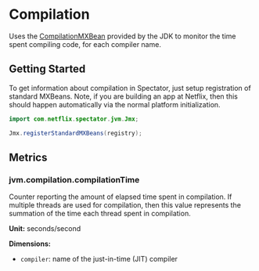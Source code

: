 # Compilation

Uses the [CompilationMXBean](https://docs.oracle.com/en/java/javase/17/docs/api/java.management/java/lang/management/CompilationMXBean.html)
provided by the JDK to monitor the time spent compiling code, for each compiler name.

## Getting Started

To get information about compilation in Spectator, just setup registration of standard MXBeans.
Note, if you are building an app at Netflix, then this should happen automatically via the normal
platform initialization.

```java
import com.netflix.spectator.jvm.Jmx;

Jmx.registerStandardMXBeans(registry);
```

## Metrics

### jvm.compilation.compilationTime

Counter reporting the amount of elapsed time spent in compilation. If multiple threads are used for
compilation, then this value represents the summation of the time each thread spent in compilation.

**Unit:** seconds/second

**Dimensions:**

* `compiler`: name of the just-in-time (JIT) compiler
